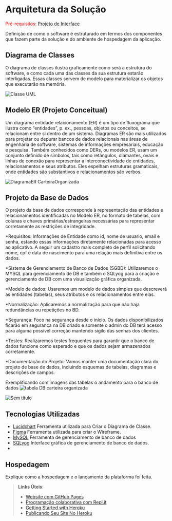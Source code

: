 # Arquitetura da Solução

<span style="color:red">Pré-requisitos: <a href="3-Projeto de Interface.md"> Projeto de Interface</a></span>

Definição de como o software é estruturado em termos dos componentes que fazem parte da solução e do ambiente de hospedagem da aplicação.

## Diagrama de Classes

O diagrama de classes ilustra graficamente como será a estrutura do software, e como cada uma das classes da sua estrutura estarão interligadas. Essas classes servem de modelo para materializar os objetos que executarão na memória.

![Classe UML](https://github.com/ICEI-PUC-Minas-PMV-ADS/pmv-ads-2023-2-e2-proj-int-t10-pmv-ads-2023-2-e2-carteiraorganizada/assets/48370523/ec8c312c-f076-4308-910a-e71e542d37c0)




## Modelo ER (Projeto Conceitual)

Um diagrama entidade relacionamento (ER) é um tipo de fluxograma que ilustra como “entidades”, p. ex., pessoas, objetos ou conceitos, se relacionam entre si dentro de um sistema. Diagramas ER são mais utilizados para projetar ou depurar bancos de dados relacionais nas áreas de engenharia de software, sistemas de informações empresariais, educação e pesquisa. Também conhecidos como DERs, ou modelos ER, usam um conjunto definido de símbolos, tais como retângulos, diamantes, ovais e linhas de conexão para representar a interconectividade de entidades, relacionamentos e seus atributos. Eles espelham estruturas gramaticais, onde entidades são substantivos e relacionamentos são verbos.

![DiagramaER CarteiraOrganizada](https://github.com/ICEI-PUC-Minas-PMV-ADS/pmv-ads-2023-2-e2-proj-int-t10-pmv-ads-2023-2-e2-carteiraorganizada/assets/114626925/124b06a3-a926-4ca6-ad7a-0e32ce394b4b)

## Projeto da Base de Dados

O projeto da base de dados corresponde à representação das entidades e relacionamentos identificadas no Modelo ER, no formato de tabelas, com colunas e chaves primárias/estrangeiras necessárias para representar corretamente as restrições de integridade.

*Requisitos: Informações de Entidade como id, nome de usuario, email e senha, estando essas informações diretamente relacionadas para acesso ao aplicativo. A seguir um cadastro mais completo de perfil solicitando nome, cpf e data de nascimento para uma relação mais definitiva entre os dados. 

*Sistema de Gerenciamento de Banco de Dados (SGBD): Utilizaremos o MYSQL para gerenciamento de DB e também o SQLyog para a criação e gerenciamento de DB com uma visualização gráfica organizada.

*Modelo de dados: Usaremos um modelo de dados simples que descreverá as entidades (tabelas), seus atributos e os relacionamentos entre elas.

*Normalização: Aplicaremos a normalização para que não haja redundâncias ou repetições no BD.

*Segurança: Foco na segurança desde o início. Os dados disponibilizados ficarão em segurança na DB criado e somente o admin do DB terá acesso para alguma possível correção mantendo sigilo das senhas dos clientes.

*Testes: Realizaremos testes frequentes para garantir que o banco de dados funcione como esperado e que os dados sejam armazenados corretamente.

*Documentação do Projeto: Vamos manter uma documentação clara do projeto de base de dados, incluindo esquemas de tabelas, diagramas e descrições de campos.

Exemplificando com imagens das tabelas o andamento para o banco de dados
![tabela DB carteira organizada](https://github.com/ICEI-PUC-Minas-PMV-ADS/pmv-ads-2023-2-e2-proj-int-t10-pmv-ads-2023-2-e2-carteiraorganizada/assets/115134851/3aa4e389-d3fa-4895-979a-372609974936)

![Sem título](https://github.com/ICEI-PUC-Minas-PMV-ADS/pmv-ads-2023-2-e2-proj-int-t10-pmv-ads-2023-2-e2-carteiraorganizada/assets/115134851/82b2df90-317c-4ee8-96ee-9c71f0ecbde6)



## Tecnologias Utilizadas

- [Lucidchart](https://www.lucidchart.com) Ferramenta utilizada para Criar o Diagrama de Classe.
- [Figma](https://www.figma.com) Ferramenta utilizada para criar o Wireframe.
- [MySQL](https://www.mysql.com/) Ferramenta de gerenciamento de banco de dados
- [SQLyog](https://webyog.com/product/sqlyog/) Interface gráfica de gerenciamento de banco de dados.
- 
## Hospedagem

Explique como a hospedagem e o lançamento da plataforma foi feita.

> **Links Úteis**:
>
> - [Website com GitHub Pages](https://pages.github.com/)
> - [Programação colaborativa com Repl.it](https://repl.it/)
> - [Getting Started with Heroku](https://devcenter.heroku.com/start)
> - [Publicando Seu Site No Heroku](http://pythonclub.com.br/publicando-seu-hello-world-no-heroku.html)
